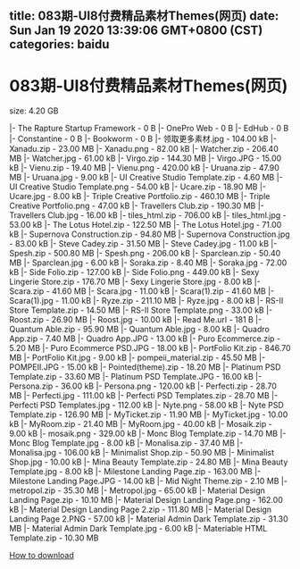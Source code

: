 
title: 083期-UI8付费精品素材Themes(网页)
date: Sun Jan 19 2020 13:39:06 GMT+0800 (CST)    
categories: baidu
---

# 083期-UI8付费精品素材Themes(网页)
size: 4.20 GB
 
 
|- The Rapture Startup Framework - 0 B
|- OnePro Web - 0 B
|- EdHub - 0 B
|- Constantine - 0 B
|- Bookworm - 0 B
|- 领取更多素材.jpg - 104.00 kB
|- Xanadu.zip - 23.00 MB
|- Xanadu.png - 82.00 kB
|- Watcher.zip - 206.40 MB
|- Watcher.jpg - 61.00 kB
|- Virgo.zip - 144.30 MB
|- Virgo.JPG - 15.00 kB
|- Vienu.zip - 19.40 MB
|- Vienu.png - 420.00 kB
|- Uruana.zip - 47.90 MB
|- Uruana.jpg - 9.00 kB
|- UI Creative Studio Template.zip - 4.60 MB
|- UI Creative Studio Template.png - 54.00 kB
|- Ucare.zip - 18.90 MB
|- Ucare.jpg - 8.00 kB
|- Triple Creative Portfolio.zip - 460.10 MB
|- Triple Creative Portfolio.png - 47.00 kB
|- Travellers Club.zip - 190.30 MB
|- Travellers Club.jpg - 16.00 kB
|- tiles_html.zip - 706.00 kB
|- tiles_html.jpg - 53.00 kB
|- The Lotus Hotel.zip - 122.50 MB
|- The Lotus Hotel.jpg - 71.00 kB
|- Supernova Construction.zip - 94.80 MB
|- Supernova Construction.jpg - 83.00 kB
|- Steve Cadey.zip - 31.50 MB
|- Steve Cadey.jpg - 11.00 kB
|- Spesh.zip - 500.80 MB
|- Spesh.png - 206.00 kB
|- Sparclean.zip - 50.40 MB
|- Sparclean.jpg - 6.00 kB
|- Soraka.zip - 8.40 MB
|- Soraka.jpg - 72.00 kB
|- Side Folio.zip - 127.00 kB
|- Side Folio.png - 449.00 kB
|- Sexy Lingerie Store.zip - 176.70 MB
|- Sexy Lingerie Store.jpg - 8.00 kB
|- Scara.zip - 41.60 MB
|- Scara.jpg - 11.00 kB
|- Scara(1).zip - 41.60 MB
|- Scara(1).jpg - 11.00 kB
|- Ryze.zip - 211.10 MB
|- Ryze.jpg - 8.00 kB
|- RS-II Store Template.zip - 14.50 MB
|- RS-II Store Template.png - 33.00 kB
|- Roost.zip - 26.90 MB
|- Roost.jpg - 10.00 kB
|- Read Me.url - 181 B
|- Quantum Able.zip - 95.90 MB
|- Quantum Able.jpg - 8.00 kB
|- Quadro App.zip - 7.40 MB
|- Quadro App.JPG - 13.00 kB
|- Puro Ecommerce.zip - 5.20 MB
|- Puro Ecommerce PSD.JPG - 18.00 kB
|- PortFolio Kit.zip - 846.70 MB
|- PortFolio Kit.jpg - 9.00 kB
|- pompeii_material.zip - 45.50 MB
|- POMPEII.JPG - 15.00 kB
|- Pointed(theme).zip - 18.20 MB
|- Platinum PSD Template.zip - 33.60 MB
|- Platinum PSD Template.JPG - 16.00 kB
|- Persona.zip - 36.00 kB
|- Persona.png - 120.00 kB
|- Perfecti.zip - 28.70 MB
|- Perfecti.jpg - 111.00 kB
|- Perfecti PSD Templates.zip - 28.70 MB
|- Perfecti PSD Templates.jpg - 112.00 kB
|- Nyte.png - 58.00 kB
|- Nyte PSD Template.zip - 126.90 MB
|- MyTicket.zip - 11.90 MB
|- MyTicket.jpg - 10.00 kB
|- MyRoom.zip - 21.40 MB
|- MyRoom.jpg - 40.00 kB
|- Mosaik.zip - 9.00 kB
|- mosaik.png - 329.00 kB
|- Monc Blog Template.zip - 14.70 MB
|- Monc Blog Template.jpg - 8.00 kB
|- Monalisa.zip - 37.40 MB
|- Monalisa.jpg - 106.00 kB
|- Minimalist Shop.zip - 50.90 MB
|- Minimalist Shop.jpg - 10.00 kB
|- Mina Beauty Template.zip - 24.80 MB
|- Mina Beauty Template.jpg - 8.00 kB
|- Milestone Landing Page.zip - 163.00 MB
|- Milestone Landing Page.JPG - 14.00 kB
|- Mid Night Theme.zip - 2.10 MB
|- metropol.zip - 35.30 MB
|- Metropol.jpg - 65.00 kB
|- Material Design Landing Page.zip - 10.10 MB
|- Material Design Landing Page.png - 162.00 kB
|- Material Design Landing Page 2.zip - 111.80 MB
|- Material Design Landing Page 2.PNG - 57.00 kB
|- Material Admin Dark Template.zip - 31.30 MB
|- Material Admin Dark Template.jpg - 6.00 kB
|- Materiable HTML Template.zip - 10.30 MB

[How to download](https://bpcam.bemobtrk.com/go/2ceec3aa-1ca2-46d6-b9ff-aaa5c184517c?jno=562)